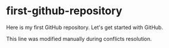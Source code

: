 # first-github-repository
Here is my first GitHub repository. Let's get started with GitHub.

This line was modified manually during conflicts resolution.